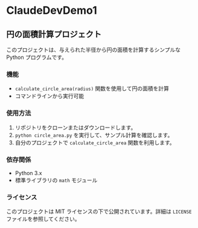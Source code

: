 # ClaudeDevDemo1

## 円の面積計算プロジェクト

このプロジェクトは、与えられた半径から円の面積を計算するシンプルな Python プログラムです。

### 機能

- `calculate_circle_area(radius)` 関数を使用して円の面積を計算
- コマンドラインから実行可能

### 使用方法

1. リポジトリをクローンまたはダウンロードします。
2. `python circle_area.py` を実行して、サンプル計算を確認します。
3. 自分のプロジェクトで `calculate_circle_area` 関数を利用します。

### 依存関係

- Python 3.x
- 標準ライブラリの `math` モジュール

### ライセンス

このプロジェクトは MIT ライセンスの下で公開されています。詳細は `LICENSE` ファイルを参照してください。
